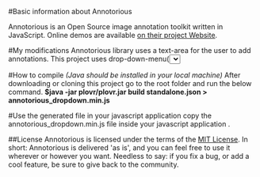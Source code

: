 #Basic information about Annotorious

Annotorious is an Open Source image annotation toolkit written in JavaScript. Online demos are available
[on their project Website](http://annotorious.github.io).

#My modifications
Annotorious library uses a text-area for the user to add annotations.
This project uses drop-down-menu(<select>) instead of text-area.
Kindly add your drop-down options in templates/core_elements.soy, and compile the code

#How to compile
*(Java should be installed in your local machine)*
After downloading or cloning this project go to the root folder and run the below command.
**$java -jar plovr/plovr.jar build standalone.json > annotorious_dropdown.min.js**

#Use the generated file in your javascript application
copy the annotorious_dropdown.min.js file inside your javascript application .

##License
Annotorious is licensed under the terms of the [MIT License](http://opensource.org/licenses/MIT). In short: Annotorious is delivered 'as is', and you can feel
free to use it wherever or however you want. Needless to say: if you fix a bug, or add a cool feature, be sure to give back to the community.
